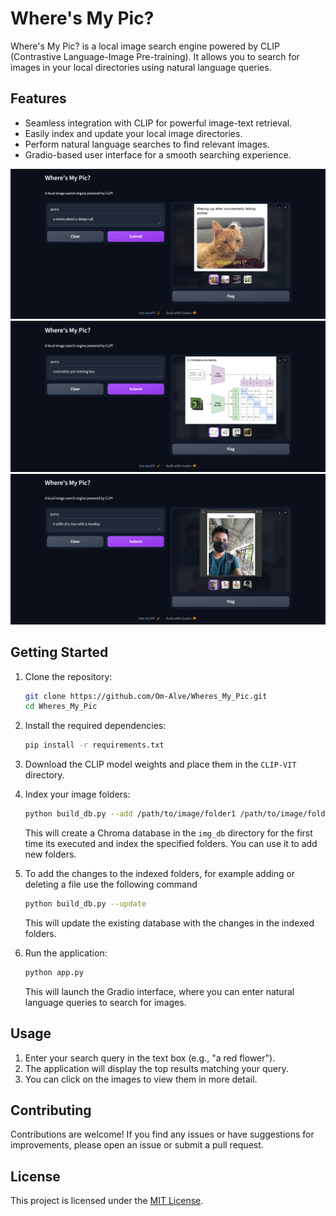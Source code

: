 
# Where's My Pic?

Where's My Pic? is a local image search engine powered by CLIP (Contrastive Language-Image Pre-training). It allows you to search for images in your local directories using natural language queries.

## Features

- Seamless integration with CLIP for powerful image-text retrieval.
- Easily index and update your local image directories.
- Perform natural language searches to find relevant images.
- Gradio-based user interface for a smooth searching experience.

![Demo 1](assets/Screenshot%202024-04-07%20130309.png)
![Demo 2](assets/Screenshot%202024-04-07%20130512.png)
![Demo 3](assets/Screenshot%202024-04-07%20130600.png)


## Getting Started

1. Clone the repository:

   ```bash
   git clone https://github.com/Om-Alve/Wheres_My_Pic.git
   cd Wheres_My_Pic
   ```

2. Install the required dependencies:

   ```bash
   pip install -r requirements.txt
   ```

3. Download the CLIP model weights and place them in the `CLIP-VIT` directory.

4. Index your image folders:

   ```bash
   python build_db.py --add /path/to/image/folder1 /path/to/image/folder2
   ```

   This will create a Chroma database in the `img_db` directory for the first time its executed and index the specified folders. You can use it to add new folders.

5. To add the changes to the indexed folders, for example adding or deleting a file use the following command

   ```bash
   python build_db.py --update
   ```
   This will update the existing database with the changes in the indexed folders.


6. Run the application:

   ```bash
   python app.py
   ```

   This will launch the Gradio interface, where you can enter natural language queries to search for images.

## Usage

1. Enter your search query in the text box (e.g., "a red flower").
2. The application will display the top results matching your query.
3. You can click on the images to view them in more detail.

## Contributing

Contributions are welcome! If you find any issues or have suggestions for improvements, please open an issue or submit a pull request.

## License

This project is licensed under the [MIT License](LICENSE).

